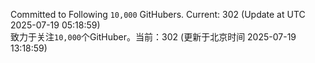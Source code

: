 Committed to Following `10,000` GitHubers. Current: <!-- FOLLOWING_COUNT -->302<!-- FOLLOWING_COUNT --> (Update at UTC <!-- LAST_UPDATED -->2025-07-19 05:18:59<!-- LAST_UPDATED -->)<br>
致力于关注`10,000`个GitHuber。当前：<!-- FOLLOWING_COUNT -->302<!-- FOLLOWING_COUNT --> (更新于北京时间 <!-- LAST_UPDATED_CST -->2025-07-19 13:18:59<!-- LAST_UPDATED_CST -->)
